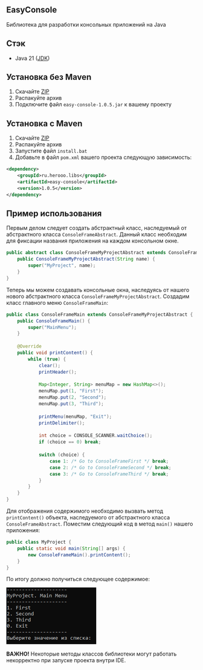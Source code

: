 ## EasyConsole
Библиотека для разработки консольных приложений на Java

## Стэк
- Java 21 ([JDK](https://www.oracle.com/java/technologies/javase/jdk21-archive-downloads.html))

## Установка без Maven
1. Скачайте [ZIP](https://disk.yandex.ru/d/FBeE7NwvlgZMFA)
2. Распакуйте архив
3. Подключите файл `easy-console-1.0.5.jar` к вашему проекту

## Установка с Maven
1. Скачайте [ZIP](https://disk.yandex.ru/d/gXzaV9cCImFFcw)
2. Распакуйте архив
3. Запустите файл `install.bat`
4. Добавьте в файл `pom.xml` вашего проекта следующую зависимость:
```xml
<dependency>
    <groupId>ru.herooo.libs</groupId>
    <artifactId>easy-console</artifactId>
    <version>1.0.5</version>
</dependency>
```

## Пример использования
Первым делом следует создать абстрактный класс, наследуемый от абстрактного класса `ConsoleFrameAbstract`. Данный класс необходим для фиксации названия приложения на каждом консольном окне.
```Java
public abstract class ConsoleFrameMyProjectAbstract extends ConsoleFrameAbstract {
    public ConsoleFrameMyProjectAbstract(String name) {
        super("MyProject", name);
    }
}
```
Теперь мы можем создавать консольные окна, наследуясь от нашего нового абстрактного класса `ConsoleFrameMyProjectAbstract`. Создадим класс главного меню `ConsoleFrameMain`:
```Java
public class ConsoleFrameMain extends ConsoleFrameMyProjectAbstract {
    public ConsoleFrameMain() {
        super("MainMenu");
    }

    @Override
    public void printContent() {
        while (true) {
            clear();
            printHeader();

            Map<Integer, String> menuMap = new HashMap<>();
            menuMap.put(1, "First");
            menuMap.put(2, "Second");
            menuMap.put(3, "Third");

            printMenu(menuMap, "Exit");
            printDelimiter();
            
            int choice = CONSOLE_SCANNER.waitChoice();
            if (choice == 0) break;
            
            switch (choice) {
                case 1: /* Go to ConsoleFrameFirst */ break;
                case 2: /* Go to ConsoleFrameSecond */ break;
                case 3: /* Go to ConsoleFrameThird */ break;
            }
        }
    }
}
```
Для отображения содержимого необходимо вызвать метод `printContent()` объекта, наследуемого от абстрактного класса `ConsoleFrameAbstract`. Поместим следующий код в метод `main()` нашего приложения:
```Java
public class MyProject {
    public static void main(String[] args) {
        new ConsoleFrameMain().printContent();
    }
}
```
По итогу должно получиться следующее содержимое:

<img src="./readme/1.png"/>

**ВАЖНО!** Некоторые методы классов библиотеки могут работать некорректно при запуске проекта внутри IDE.
